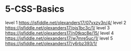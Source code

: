 # 5-CSS-Basics

level 1	https://jsfiddle.net/olexanders17/07vxzy3n/4/
level 2	https://jsfiddle.net/olexanders17/pjs1bc3c/1/
level 3	https://jsfiddle.net/olexanders17/n0tkqc8e/15/
level 4	https://jsfiddle.net/olexanders17/w7mre5uc/1/
level 5	https://jsfiddle.net/olexanders17/y6rbz393/1/
